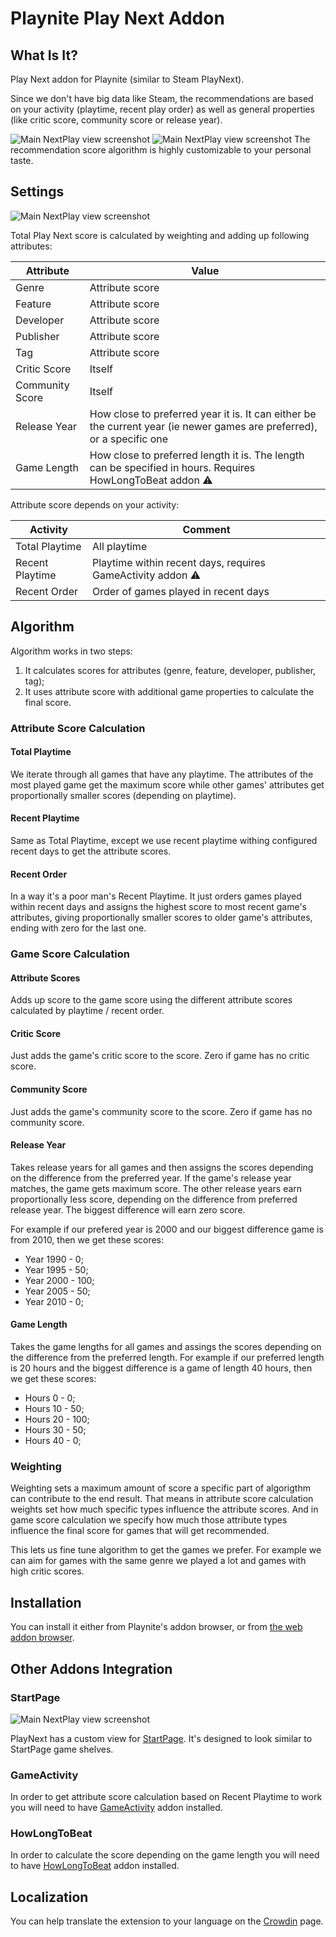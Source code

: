 ﻿# Playnite Play Next Addon
## What Is It?
Play Next addon for Playnite (similar to Steam PlayNext).

Since we don't have big data like Steam, the recommendations are based on your activity (playtime, recent play order) as well as general properties (like critic score, community score or release year).

![Main NextPlay view screenshot](/ci/screenshots/01.jpg)
![Main NextPlay view screenshot](/ci/screenshots/02.jpg)
The recommendation score algorithm is highly customizable to your personal taste.

## Settings
![Main NextPlay view screenshot](/ci/screenshots/03.jpg)

Total Play Next score is calculated by weighting and adding up following attributes:

| Attribute | Value |
| --------- | ---------- |
| Genre | Attribute score |
| Feature | Attribute score |
| Developer | Attribute score |
| Publisher | Attribute score |
| Tag | Attribute score |
| Critic Score | Itself |
| Community Score | Itself |
| Release Year | How close to preferred year it is. It can either be the current year (ie newer games are preferred), or a specific one |
| Game Length | How close to preferred length it is. The length can be specified in hours. Requires HowLongToBeat addon ⚠️  |

Attribute score depends on your activity:

| Activity | Comment |
| --------- | ---------- |
| Total Playtime | All playtime |
| Recent Playtime | Playtime within recent days, requires GameActivity addon ⚠️ |
| Recent Order | Order of games played in recent days |

## Algorithm
Algorithm works in two steps:
1. It calculates scores for attributes (genre, feature, developer, publisher, tag);
2. It uses attribute score with additional game properties to calculate the final score.

### Attribute Score Calculation
#### Total Playtime
We iterate through all games that have any playtime. The attributes of the most played game get the maximum score while other games' attributes get proportionally smaller scores (depending on playtime).

#### Recent Playtime
Same as Total Playtime, except we use recent playtime withing configured recent days to get the attribute scores.

#### Recent Order
In a way it's a poor man's Recent Playtime. It just orders games played within recent days and assigns the highest score to most recent game's attributes, giving proportionally smaller scores to older game's attributes, ending with zero for the last one.

### Game Score Calculation

#### Attribute Scores
Adds up score to the game score using the different attribute scores calculated by playtime / recent order.

#### Critic Score
Just adds the game's critic score to the score. Zero if game has no critic score.

#### Community Score
Just adds the game's community score to the score. Zero if game has no community score.

#### Release Year
Takes release years for all games and then assigns the scores depending on the difference from the preferred year. If the game's release year matches, the game gets maximum score. The other release years earn proportionally less score, depending on the difference from preferred release year. The biggest difference will earn zero score.

For example if our prefered year is 2000 and our biggest difference game is from 2010, then we get these scores:
* Year 1990 - 0;
* Year 1995 - 50;
* Year 2000 - 100;
* Year 2005 - 50;
* Year 2010 - 0;

#### Game Length
Takes the game lengths for all games and assings the scores depending on the difference from the preferred length.
For example if our preferred length is 20 hours and the biggest difference is a game of length 40 hours, then we get these scores:
* Hours 0 - 0;
* Hours 10 - 50;
* Hours 20 - 100;
* Hours 30 - 50;
* Hours 40 - 0;

### Weighting
Weighting sets a maximum amount of score a specific part of algorigthm can contribute to the end result. That means in attribute score calculation weights set how much specific types influence the attribute scores. And in game score calculation we specify how much those attribute types influence the final score for games that will get recommended.

This lets us fine tune algorithm to get the games we prefer. For example we can aim for games with the same genre we played a lot and games with high critic scores.

## Installation
You can install it either from Playnite's addon browser, or from [the web addon browser](https://playnite.link/addons.html#SparrowBrain_PlayNext).

## Other Addons Integration
### StartPage
![Main NextPlay view screenshot](/ci/screenshots/04.jpg)

PlayNext has a custom view for [StartPage](https://github.com/felixkmh/StartPage-for-Playnite). It's designed to look similar to StartPage game shelves.

### GameActivity
In order to get attribute score calculation based on Recent Playtime to work you will need to have [GameActivity](https://github.com/Lacro59/playnite-gameactivity-plugin) addon installed.

### HowLongToBeat
In order to calculate the score depending on the game length you will need to have [HowLongToBeat](https://github.com/Lacro59/playnite-howlongtobeat-plugin) addon installed.

## Localization
You can help translate the extension to your language on the [Crowdin](https://crowdin.com/project/sparrowbrain-playnite-playnext) page.

